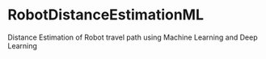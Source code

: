 # RobotDistanceEstimationML
Distance Estimation of Robot travel path using Machine Learning and Deep Learning
